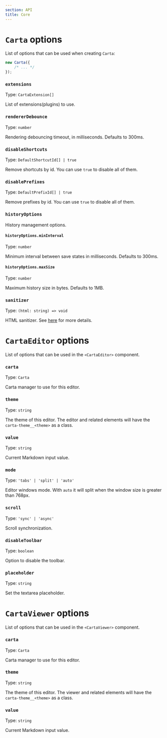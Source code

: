 ```yaml
---
section: API
title: Core
---
```


<script>
	import { base } from '$app/paths';
</script>

# `Carta` options

List of options that can be used when creating `Carta`:

```ts
new Carta({
	/* ... */
});
```

### `extensions`

Type: `CartaExtension[]`

List of extensions(plugins) to use.

### `rendererDebounce`

Type: `number`

Rendering debouncing timeout, in milliseconds.
Defaults to 300ms.

### `disableShortcuts`

Type: `DefaultShortcutId[] | true`

Remove shortcuts by id. You can use `true` to disable all of them.

### `disablePrefixes`

Type: `DefaultPrefixId[] | true`

Remove prefixes by id. You can use `true` to disable all of them.

### `historyOptions`

History management options.

#### `historyOptions.minInterval`

Type: `number`

Minimum interval between save states in milliseconds.
Defaults to 300ms.

#### `historyOptions.maxSize`

Type: `number`

Maximum history size in bytes.
Defaults to 1MB.

### `sanitizer`

Type: `(html: string) => void`

HTML sanitizer. See [here]({base}/getting-started#sanitization) for more details.

# `CartaEditor` options

List of options that can be used in the `<CartaEditor>` component.

### `carta`

Type: `Carta`

Carta manager to use for this editor.

### `theme`

Type: `string`

The theme of this editor. The editor and related elements will have the `carta-theme__<theme>` as a class.

### `value`

Type: `string`

Current Markdown input value.

### `mode`

Type: `'tabs' | 'split' | 'auto'`

Editor windows mode. With `auto` it will split when the window size is greater than 768px.

### `scroll`

Type: `'sync' | 'async'`

Scroll synchronization.

### `disableToolbar`

Type: `boolean`

Option to disable the toolbar.

### `placeholder`

Type: `string`

Set the textarea placeholder.

# `CartaViewer` options

List of options that can be used in the `<CartaViewer>` component.

### `carta`

Type: `Carta`

Carta manager to use for this editor.

### `theme`

Type: `string`

The theme of this editor. The viewer and related elements will have the `carta-theme__<theme>` as a class.

### `value`

Type: `string`

Current Markdown input value.

